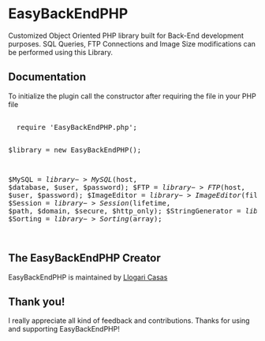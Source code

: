 # EasyBackEndPHP

<p>Customized Object Oriented PHP library built for Back-End development purposes. SQL Queries, FTP Connections and Image Size modifications can be performed using this Library.</p>


<h2>Documentation</h2>
<p>To initialize the plugin call the constructor after requiring the file in your PHP file</p>
<pre>  
  require 'EasyBackEndPHP.php';
  
  $library = new EasyBackEndPHP();
  
  $MySQL           = $library->MySQL($host, $database, $user, $password);
  $FTP             = $library->FTP($host, $user, $password);
  $ImageEditor     = $library->ImageEditor($filename);
  $Session         = $library->Session($lifetime, $path, $domain, $secure, $http_only);
  $StringGenerator = $library->StringGenerator($lenght);
  $Sorting         = $library->Sorting($array);
  
</pre>
<h2>The EasyBackEndPHP Creator</h2>
<p>EasyBackEndPHP is maintained by <a href="https://github.com/llogaricasas" target="_blank">Llogari Casas</a></p>

<h2>Thank you!</h2>
<p>I really appreciate all kind of feedback and contributions. Thanks for using and supporting EasyBackEndPHP!</p>
